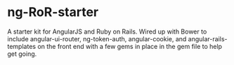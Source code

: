 # ng-RoR-starter
A starter kit for AngularJS and Ruby on Rails. Wired up with Bower to include angular-ui-router, ng-token-auth, angular-cookie, and angular-rails-templates on the front end with a few gems in place in the gem file to help get going.